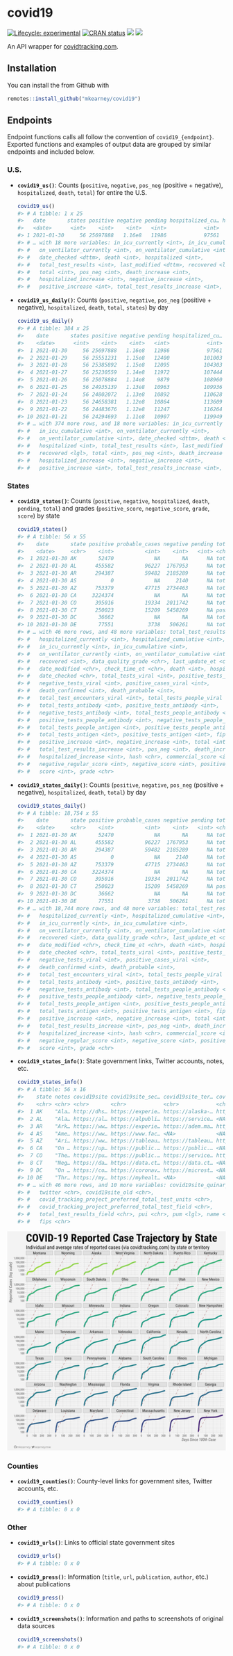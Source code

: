 
<!-- README.md is generated from README.Rmd. Please edit that file -->

# covid19

<!-- badges: start -->

[![Lifecycle:
experimental](https://img.shields.io/badge/lifecycle-experimental-orange.svg)](https://www.tidyverse.org/lifecycle/#experimental)
[![CRAN
status](https://www.r-pkg.org/badges/version/covid19)](https://CRAN.R-project.org/package=covid19)
[![](https://img.shields.io/github/last-commit/mkearney/covid19.svg)](https://github.com/mkearney/covid19/commits/master)
[![](https://img.shields.io/badge/devel%20version-0.0.1-greenyellow.svg)](https://github.com/mkearney/covid19)
<!-- badges: end -->

An API wrapper for [covidtracking.com](https://covidtracking.com/api/).

## Installation

You can install the from Github with

``` r
remotes::install_github("mkearney/covid19")
```

## Endpoints

Endpoint functions calls all follow the convention of
`covid19_{endpoint}`. Exported functions and examples of output data are
grouped by similar endpoints and included below.

### U.S.

  - **`covid19_us()`**: Counts (`positive`, `negative`, `pos_neg`
    (positive + negative), `hospitalized`, `death`, `total`) for entire
    the U.S.
    
    ``` r
    covid19_us()
    #> # A tibble: 1 x 25
    #>   date       states positive negative pending hospitalized_cu… hospitalized_cu…
    #>   <date>      <int>    <int>    <int>   <int>            <int>            <int>
    #> 1 2021-01-30     56 25697888   1.16e8   11986            97561           804781
    #> # … with 18 more variables: in_icu_currently <int>, in_icu_cumulative <int>,
    #> #   on_ventilator_currently <int>, on_ventilator_cumulative <int>,
    #> #   date_checked <dttm>, death <int>, hospitalized <int>,
    #> #   total_test_results <int>, last_modified <dttm>, recovered <lgl>,
    #> #   total <int>, pos_neg <int>, death_increase <int>,
    #> #   hospitalized_increase <int>, negative_increase <int>,
    #> #   positive_increase <int>, total_test_results_increase <int>, hash <chr>
    ```

  - **`covid19_us_daily()`**: Counts (`positive`, `negative`, `pos_neg`
    (positive + negative), `hospitalized`, `death`, `total`, `states`)
    by day
    
    ``` r
    covid19_us_daily()
    #> # A tibble: 384 x 25
    #>    date       states positive negative pending hospitalized_cu… hospitalized_cu…
    #>    <date>      <int>    <int>    <int>   <int>            <int>            <int>
    #>  1 2021-01-30     56 25697888   1.16e8   11986            97561           804781
    #>  2 2021-01-29     56 25551231   1.15e8   12400           101003           801634
    #>  3 2021-01-28     56 25385892   1.15e8   12095           104303           798799
    #>  4 2021-01-27     56 25230559   1.14e8   11972           107444           795299
    #>  5 2021-01-26     56 25078884   1.14e8    9879           108960           791165
    #>  6 2021-01-25     56 24935139   1.13e8   10963           109936           787460
    #>  7 2021-01-24     56 24802072   1.13e8   10892           110628           784945
    #>  8 2021-01-23     56 24658381   1.12e8   10864           113609           783036
    #>  9 2021-01-22     56 24483676   1.12e8   11247           116264           776384
    #> 10 2021-01-21     56 24294693   1.11e8   10907           119949           772059
    #> # … with 374 more rows, and 18 more variables: in_icu_currently <int>,
    #> #   in_icu_cumulative <int>, on_ventilator_currently <int>,
    #> #   on_ventilator_cumulative <int>, date_checked <dttm>, death <int>,
    #> #   hospitalized <int>, total_test_results <int>, last_modified <dttm>,
    #> #   recovered <lgl>, total <int>, pos_neg <int>, death_increase <int>,
    #> #   hospitalized_increase <int>, negative_increase <int>,
    #> #   positive_increase <int>, total_test_results_increase <int>, hash <chr>
    ```

### States

  - **`covid19_states()`**: Counts (`positive`, `negative`,
    `hospitalized`, `death`, `pending`, `total`) and grades
    (`positive_score`, `negative_score`, `grade`, `score`) by state
    
    ``` r
    covid19_states()
    #> # A tibble: 56 x 55
    #>    date       state positive probable_cases negative pending total_test_resu…
    #>    <date>     <chr>    <int>          <int>    <int>   <int> <chr>           
    #>  1 2021-01-30 AK       52470             NA       NA      NA totalTestsViral 
    #>  2 2021-01-30 AL      455582          96227  1767953      NA totalTestsPeopl…
    #>  3 2021-01-30 AR      294387          59482  2185289      NA totalTestsViral 
    #>  4 2021-01-30 AS           0             NA     2140      NA totalTestsViral 
    #>  5 2021-01-30 AZ      753379          47715  2734463      NA totalTestsViral 
    #>  6 2021-01-30 CA     3224374             NA       NA      NA totalTestsViral 
    #>  7 2021-01-30 CO      395016          19334  2011742      NA totalTestEncoun…
    #>  8 2021-01-30 CT      250023          15209  5458269      NA posNeg          
    #>  9 2021-01-30 DC       36662             NA       NA      NA totalTestEncoun…
    #> 10 2021-01-30 DE       77551           3738   506261      NA totalTestEncoun…
    #> # … with 46 more rows, and 48 more variables: total_test_results <int>,
    #> #   hospitalized_currently <int>, hospitalized_cumulative <int>,
    #> #   in_icu_currently <int>, in_icu_cumulative <int>,
    #> #   on_ventilator_currently <int>, on_ventilator_cumulative <int>,
    #> #   recovered <int>, data_quality_grade <chr>, last_update_et <chr>,
    #> #   date_modified <chr>, check_time_et <chr>, death <int>, hospitalized <int>,
    #> #   date_checked <chr>, total_tests_viral <int>, positive_tests_viral <int>,
    #> #   negative_tests_viral <int>, positive_cases_viral <int>,
    #> #   death_confirmed <int>, death_probable <int>,
    #> #   total_test_encounters_viral <int>, total_tests_people_viral <int>,
    #> #   total_tests_antibody <int>, positive_tests_antibody <int>,
    #> #   negative_tests_antibody <int>, total_tests_people_antibody <int>,
    #> #   positive_tests_people_antibody <int>, negative_tests_people_antibody <int>,
    #> #   total_tests_people_antigen <int>, positive_tests_people_antigen <int>,
    #> #   total_tests_antigen <int>, positive_tests_antigen <int>, fips <chr>,
    #> #   positive_increase <int>, negative_increase <int>, total <int>,
    #> #   total_test_results_increase <int>, pos_neg <int>, death_increase <int>,
    #> #   hospitalized_increase <int>, hash <chr>, commercial_score <int>,
    #> #   negative_regular_score <int>, negative_score <int>, positive_score <int>,
    #> #   score <int>, grade <chr>
    ```

  - **`covid19_states_daily()`**: Counts (`positive`, `negative`,
    `pos_neg` (positive + negative), `hospitalized`, `death`, `total`)
    by day
    
    ``` r
    covid19_states_daily()
    #> # A tibble: 18,754 x 55
    #>    date       state positive probable_cases negative pending total_test_resu…
    #>    <date>     <chr>    <int>          <int>    <int>   <int> <chr>           
    #>  1 2021-01-30 AK       52470             NA       NA      NA totalTestsViral 
    #>  2 2021-01-30 AL      455582          96227  1767953      NA totalTestsPeopl…
    #>  3 2021-01-30 AR      294387          59482  2185289      NA totalTestsViral 
    #>  4 2021-01-30 AS           0             NA     2140      NA totalTestsViral 
    #>  5 2021-01-30 AZ      753379          47715  2734463      NA totalTestsViral 
    #>  6 2021-01-30 CA     3224374             NA       NA      NA totalTestsViral 
    #>  7 2021-01-30 CO      395016          19334  2011742      NA totalTestEncoun…
    #>  8 2021-01-30 CT      250023          15209  5458269      NA posNeg          
    #>  9 2021-01-30 DC       36662             NA       NA      NA totalTestEncoun…
    #> 10 2021-01-30 DE       77551           3738   506261      NA totalTestEncoun…
    #> # … with 18,744 more rows, and 48 more variables: total_test_results <int>,
    #> #   hospitalized_currently <int>, hospitalized_cumulative <int>,
    #> #   in_icu_currently <int>, in_icu_cumulative <int>,
    #> #   on_ventilator_currently <int>, on_ventilator_cumulative <int>,
    #> #   recovered <int>, data_quality_grade <chr>, last_update_et <chr>,
    #> #   date_modified <chr>, check_time_et <chr>, death <int>, hospitalized <int>,
    #> #   date_checked <chr>, total_tests_viral <int>, positive_tests_viral <int>,
    #> #   negative_tests_viral <int>, positive_cases_viral <int>,
    #> #   death_confirmed <int>, death_probable <int>,
    #> #   total_test_encounters_viral <int>, total_tests_people_viral <int>,
    #> #   total_tests_antibody <int>, positive_tests_antibody <int>,
    #> #   negative_tests_antibody <int>, total_tests_people_antibody <int>,
    #> #   positive_tests_people_antibody <int>, negative_tests_people_antibody <int>,
    #> #   total_tests_people_antigen <int>, positive_tests_people_antigen <int>,
    #> #   total_tests_antigen <int>, positive_tests_antigen <int>, fips <chr>,
    #> #   positive_increase <int>, negative_increase <int>, total <int>,
    #> #   total_test_results_increase <int>, pos_neg <int>, death_increase <int>,
    #> #   hospitalized_increase <int>, hash <chr>, commercial_score <int>,
    #> #   negative_regular_score <int>, negative_score <int>, positive_score <int>,
    #> #   score <int>, grade <chr>
    ```

  - **`covid19_states_info()`**: State government links, Twitter
    accounts, notes, etc.
    
    ``` r
    covid19_states_info()
    #> # A tibble: 56 x 16
    #>    state notes covid19site covid19site_sec… covid19site_ter… covid19site_qua…
    #>    <chr> <chr> <chr>       <chr>            <chr>            <chr>           
    #>  1 AK    "Ala… http://dhs… https://experie… https://alaska-… https://service…
    #>  2 AL    "Ala… https://al… https://alpubli… https://service… <NA>            
    #>  3 AR    "Ark… https://ww… https://experie… https://adem.ma… https://adem.ma…
    #>  4 AS    "Ame… https://ww… https://www.fac… <NA>             <NA>            
    #>  5 AZ    "Ari… https://ww… https://tableau… https://tableau… https://tableau…
    #>  6 CA    "On … https://up… https://public.… https://public.… <NA>            
    #>  7 CO    "The… https://pu… https://public.… https://service… https://service…
    #>  8 CT    "Neg… https://da… https://data.ct… https://data.ct… <NA>            
    #>  9 DC    "On … https://co… https://coronav… https://microst… <NA>            
    #> 10 DE    "Thr… https://my… https://myhealt… <NA>             <NA>            
    #> # … with 46 more rows, and 10 more variables: covid19site_quinary <chr>,
    #> #   twitter <chr>, covid19site_old <chr>,
    #> #   covid_tracking_project_preferred_total_test_units <chr>,
    #> #   covid_tracking_project_preferred_total_test_field <chr>,
    #> #   total_test_results_field <chr>, pui <chr>, pum <lgl>, name <chr>,
    #> #   fips <chr>
    ```

![](man/figures/README-state-trajectories.png)

### Counties

  - **`covid19_counties()`**: County-level links for government sites,
    Twitter accounts, etc.
    
    ``` r
    covid19_counties()
    #> # A tibble: 0 x 0
    ```

### Other

  - **`covid19_urls()`**: Links to official state government sites
    
    ``` r
    covid19_urls()
    #> # A tibble: 0 x 0
    ```

  - **`covid19_press()`**: Information (`title`, `url`, `publication`,
    `author`, etc.) about publications
    
    ``` r
    covid19_press()
    #> # A tibble: 0 x 0
    ```

  - **`covid19_screenshots()`**: Information and paths to screenshots of
    original data sources
    
    ``` r
    covid19_screenshots()
    #> # A tibble: 0 x 0
    ```
